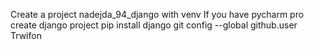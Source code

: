 Create a project nadejda_94_django with venv
If you have pycharm pro create django project
pip install django
git config --global github.user Trwifon
